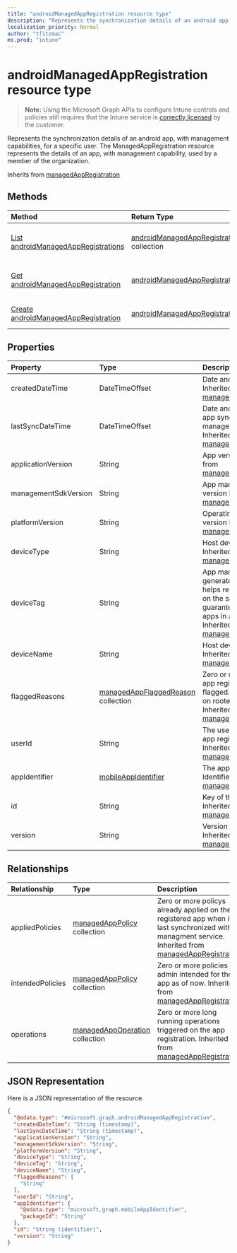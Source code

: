 ```yaml
---
title: "androidManagedAppRegistration resource type"
description: "Represents the synchronization details of an android app, with management capabilities, for a specific user."
localization_priority: Normal
author: "tfitzmac"
ms.prod: "intune"
---
```


# androidManagedAppRegistration resource type

> **Note:** Using the Microsoft Graph APIs to configure Intune controls and policies still requires that the Intune service is [correctly licensed](https://go.microsoft.com/fwlink/?linkid=839381) by the customer.

Represents the synchronization details of an android app, with management capabilities, for a specific user.
The ManagedAppRegistration resource represents the details of an app, with management capability, used by a member of the organization.

Inherits from [managedAppRegistration](../resources/intune-mam-managedappregistration.md)

## Methods
|Method|Return Type|Description|
|:---|:---|:---|
|[List androidManagedAppRegistrations](../api/intune-mam-androidmanagedappregistration-list.md)|[androidManagedAppRegistration](../resources/intune-mam-androidmanagedappregistration.md) collection|List properties and relationships of the [androidManagedAppRegistration](../resources/intune-mam-androidmanagedappregistration.md) objects.|
|[Get androidManagedAppRegistration](../api/intune-mam-androidmanagedappregistration-get.md)|[androidManagedAppRegistration](../resources/intune-mam-androidmanagedappregistration.md)|Read properties and relationships of the [androidManagedAppRegistration](../resources/intune-mam-androidmanagedappregistration.md) object.|
|[Create androidManagedAppRegistration](../api/intune-mam-androidmanagedappregistration-create.md)|[androidManagedAppRegistration](../resources/intune-mam-androidmanagedappregistration.md)|Create a new [androidManagedAppRegistration](../resources/intune-mam-androidmanagedappregistration.md) object.|

## Properties
|Property|Type|Description|
|:---|:---|:---|
|createdDateTime|DateTimeOffset|Date and time of creation Inherited from [managedAppRegistration](../resources/intune-mam-managedappregistration.md)|
|lastSyncDateTime|DateTimeOffset|Date and time of last the app synced with management service. Inherited from [managedAppRegistration](../resources/intune-mam-managedappregistration.md)|
|applicationVersion|String|App version Inherited from [managedAppRegistration](../resources/intune-mam-managedappregistration.md)|
|managementSdkVersion|String|App management SDK version Inherited from [managedAppRegistration](../resources/intune-mam-managedappregistration.md)|
|platformVersion|String|Operating System version Inherited from [managedAppRegistration](../resources/intune-mam-managedappregistration.md)|
|deviceType|String|Host device type Inherited from [managedAppRegistration](../resources/intune-mam-managedappregistration.md)|
|deviceTag|String|App management SDK generated tag, which helps relate apps hosted on the same device. Not guaranteed to relate apps in all conditions. Inherited from [managedAppRegistration](../resources/intune-mam-managedappregistration.md)|
|deviceName|String|Host device name Inherited from [managedAppRegistration](../resources/intune-mam-managedappregistration.md)|
|flaggedReasons|[managedAppFlaggedReason](../resources/intune-mam-managedappflaggedreason.md) collection|Zero or more reasons an app registration is flagged. E.g. app running on rooted device Inherited from [managedAppRegistration](../resources/intune-mam-managedappregistration.md)|
|userId|String|The user Id to who this app registration belongs. Inherited from [managedAppRegistration](../resources/intune-mam-managedappregistration.md)|
|appIdentifier|[mobileAppIdentifier](../resources/intune-mam-mobileappidentifier.md)|The app package Identifier Inherited from [managedAppRegistration](../resources/intune-mam-managedappregistration.md)|
|id|String|Key of the entity. Inherited from [managedAppRegistration](../resources/intune-mam-managedappregistration.md)|
|version|String|Version of the entity. Inherited from [managedAppRegistration](../resources/intune-mam-managedappregistration.md)|

## Relationships
|Relationship|Type|Description|
|:---|:---|:---|
|appliedPolicies|[managedAppPolicy](../resources/intune-mam-managedapppolicy.md) collection|Zero or more policys already applied on the registered app when it last synchronized with managment service. Inherited from [managedAppRegistration](../resources/intune-mam-managedappregistration.md)|
|intendedPolicies|[managedAppPolicy](../resources/intune-mam-managedapppolicy.md) collection|Zero or more policies admin intended for the app as of now. Inherited from [managedAppRegistration](../resources/intune-mam-managedappregistration.md)|
|operations|[managedAppOperation](../resources/intune-mam-managedappoperation.md) collection|Zero or more long running operations triggered on the app registration. Inherited from [managedAppRegistration](../resources/intune-mam-managedappregistration.md)|

## JSON Representation
Here is a JSON representation of the resource.
<!-- {
  "blockType": "resource",
  "keyProperty": "id",
  "@odata.type": "microsoft.graph.androidManagedAppRegistration"
}
-->
``` json
{
  "@odata.type": "#microsoft.graph.androidManagedAppRegistration",
  "createdDateTime": "String (timestamp)",
  "lastSyncDateTime": "String (timestamp)",
  "applicationVersion": "String",
  "managementSdkVersion": "String",
  "platformVersion": "String",
  "deviceType": "String",
  "deviceTag": "String",
  "deviceName": "String",
  "flaggedReasons": [
    "String"
  ],
  "userId": "String",
  "appIdentifier": {
    "@odata.type": "microsoft.graph.mobileAppIdentifier",
    "packageId": "String"
  },
  "id": "String (identifier)",
  "version": "String"
}
```

<!-- {
  "type": "#page.annotation",
  "suppressions": [
     "Warning: /api-reference/v1.0/resources/intune-mam-androidmanagedappregistration.md/microsoft.graph.androidManagedAppRegistration/flaggedReasons:
      Inconsistent types between parameter (String) and table (Object)"
  ],
}
-->



